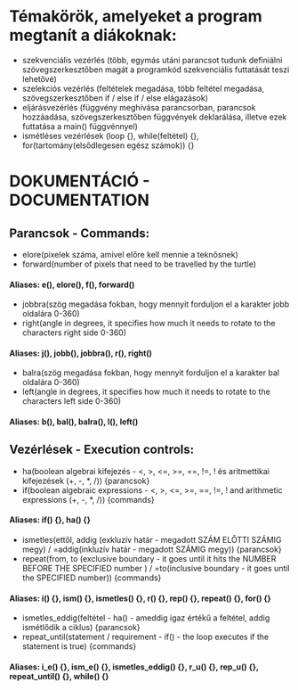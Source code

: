 # Témakörök, amelyeket a program megtanít a diákoknak:

- szekvenciális vezérlés (több, egymás utáni parancsot tudunk definiálni szövegszerkesztőben magát a programkód szekvenciális futtatását teszi lehetővé)
- szelekciós vezérlés (feltételek megadása, több feltétel megadása, szövegszerkesztőben if / else if / else elágazások)
- eljárásvezérlés (függvény meghívása parancsorban, parancsok hozzáadása, szövegszerkesztőben függvények deklarálása, illetve ezek futtatása a main() függvénnyel)
- ismétléses vezérlések (loop {}, while(feltétel) {}, for(tartomány(elsődlegesen egész számok)) {}

# DOKUMENTÁCIÓ - DOCUMENTATION

## Parancsok - Commands:

- elore(pixelek száma, amivel előre kell mennie a teknősnek)
- forward(number of pixels that need to be travelled by the turtle)
#### Aliases: e(), elore(), f(), forward()

- jobbra(szög megadása fokban, hogy mennyit forduljon el a karakter jobb oldalára 0-360)
- right(angle in degrees, it specifies how much it needs to rotate to the characters right side 0-360)
#### Aliases: j(), jobb(), jobbra(), r(), right()


- balra(szög megadása fokban, hogy mennyit forduljon el a karakter bal oldalára 0-360)
- left(angle in degrees, it specifies how much it needs to rotate to the characters left side 0-360)
#### Aliases: b(), bal(), balra(), l(), left()

## Vezérlések - Execution controls:

- ha(boolean algebrai kifejezés - <, >, <=, >=, ==, !=, ! és aritmettikai kifejezések (+, -, *, /)) {parancsok}
- if(boolean algebraic expressions - <, >, <=, >=, ==, !=, ! and arithmetic expressions (+, -, *, /)) {commands}
#### Aliases: if() {}, ha() {}

- ismetles(ettől, addig (exkluzív határ - megadott SZÁM ELŐTTI SZÁMIG megy) / =addig(inkluzív határ - megadott SZÁMIG megy)) {parancsok}
- repeat(from, to (exclusive boundary - it goes until it hits the NUMBER BEFORE THE SPECIFIED number ) / =to(inclusive boundary - it goes until the SPECIFIED number)) {commands}
#### Aliases: i() {}, ism() {}, ismetles() {}, r() {}, rep() {}, repeat() {}, for() {}

- ismetles_eddig(feltétel - ha() - ameddig igaz értékű a feltétel, addig ismétlődik a ciklus) {parancsok}
- repeat_until(statement / requirement - if() - the loop executes if the statement is true) {commands}
#### Aliases: i_e() {}, ism_e() {}, ismetles_eddig() {}, r_u() {}, rep_u() {}, repeat_until() {}, while() {}
